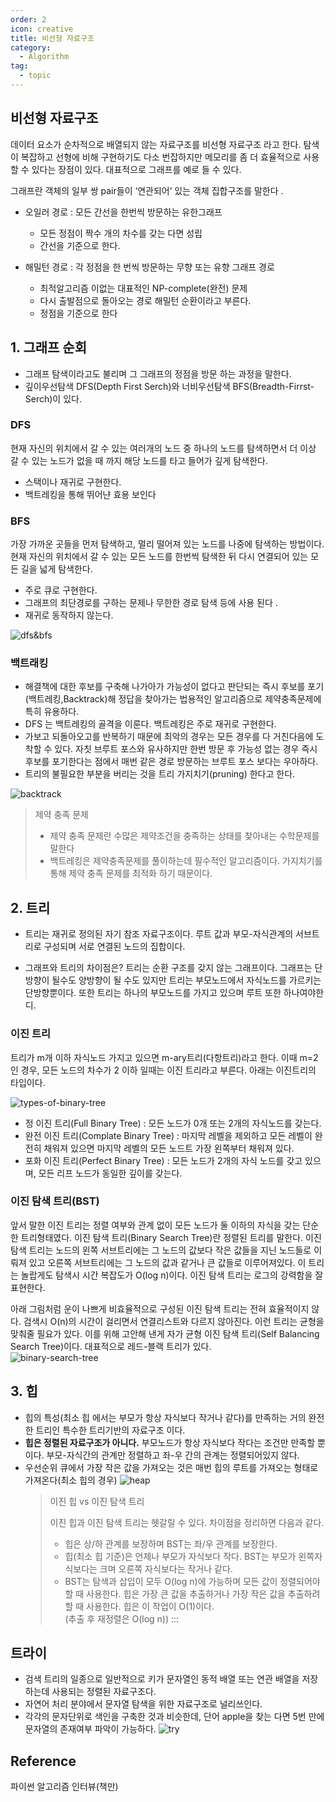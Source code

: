 ```yaml
---
order: 2
icon: creative
title: 비선형 자료구조
category:
  - Algorithm
tag:
  - topic
---
```


## 비선형 자료구조

데이터 요소가 순차적으로 배열되지 않는 자료구조를 비선형 자료구조 라고 한다. 탐색이 복잡하고 선형에 비해 구현하기도 다소 번잡하지만 메모리를 좀 더 효율적으로 사용할 수 있다는 장점이 있다. 대표적으로 그래프를 예로 들 수 있다.

그래프란 객체의 일부 쌍 pair들이 ‘연관되어’ 있는 객체 집합구조를 말한다 .

- 오일러 경로 : 모든 간선을 한번씩 방문하는 유한그래프

  - 모든 정점이 짝수 개의 차수를 갖는 다면 성립
  - 간선을 기준으로 한다.

* 해밀턴 경로 : 각 정점을 한 번씩 방문하는 무향 또는 유향 그래프 경로

  - 최적알고리즘 이없는 대표적인 NP-complete(완전) 문제
  - 다시 출발점으로 돌아오는 경로 해밀턴 순환이라고 부른다.
  - 정점을 기준으로 한다

## 1. 그래프 순회

- 그래프 탐색이라고도 불리며 그 그래프의 정점을 방문 하는 과정을 말한다.
- 깊이우선탐색 DFS(Depth First Serch)와 너비우선탐색 BFS(Breadth-Firrst-Serch)이 있다.

### DFS

현재 자신의 위치에서 갈 수 있는 여러개의 노드 중 하나의 노드를 탐색하면서 더 이상 갈 수 있는 노드가 없을 때 까지 해당 노드를 타고 들어가 깊게 탐색한다.

- 스택이나 재귀로 구현한다.
- 백트레킹을 통해 뛰어냔 효용 보인다

### BFS

가장 가까운 곳들을 먼저 탐색하고, 멀리 떨어져 있는 노드를 나중에 탐색하는 방법이다. 현재 자신의 위치에서 갈 수 있는 모든 노드를 한번씩 탐색한 뒤 다시 연결되어 있는 모든 길을 넓게 탐색한다.

- 주로 큐로 구현한다.
- 그래프의 최단경로를 구하는 문제나 무한한 경로 탐색 등에 사용 된다 .
- 재귀로 동작하지 않는다.

![dfs&bfs](./img/dfs-bfs.png)

### 백트래킹

- 해결책에 대한 후보를 구축해 나가아가 가능성이 없다고 판단되는 즉시 후보를 포기(백트레킹,Backtrack)해 정답을 찾아가는 법용적인 알고리즘으로 제약충족문제에 특히 유용하다.
- DFS 는 백트레킹의 골격을 이룬다. 백트레킹은 주로 재귀로 구현한다.
- 가보고 되돌아오고를 반복하기 때문에 최악의 경우는 모든 경우를 다 거친다음에 도착할 수 있다. 자칫 브루트 포스와 유사하지만 한번 방문 후 가능성 없는 경우 즉시 후보를 포기한다는 점에서 매번 같은 경로 방문하는 브루트 포스 보다는 우아하다.
- 트리의 불필요한 부분을 버리는 것을 트리 가지치기(pruning) 한다고 한다.

![backtrack](./img/backtracking.png)

> <i class="fa fa-info-circle" aria-hidden="true"></i> 제약 충족 문제
>
> - 제약 충족 문제란 수많은 제약조건을 충족하는 상태를 찾아내는 수학문제를 말한다
> - 백트레킹은 제약충족문제를 풀이하는데 필수적인 알고리즘이다. 가지치기를 통해 제약 충족 문제를 최적화 하기 때문이다.

## 2. 트리

- 트리는 재귀로 정의된 자기 참조 자료구조이다. 루트 값과 부모-자식관계의 서브트리로 구성되며 서로 연결된 노드의 집합이다.

* 그래프와 트리의 차이점은? 트리는 순환 구조를 갖지 않는 그래프이다. 그래프는 단방향이 될수도 양방향이 될 수도 있지만 트리는 부모노드에서 자식노드를 가르키는 단방향뿐이다. 또한 트리는 하나의 부모노드를 가지고 있으며 루트 또한 하나여야한디.

### 이진 트리

트리가 m개 이하 자식노드 가지고 있으면 m-ary트리(다항트리)라고 한다. 이때 m=2인 경우, 모든 노드의 차수가 2 이하 일때는 이진 트리라고 부른다. 아래는 이진트리의 타입이다.

![types-of-binary-tree](./img/types-of-binary-tree.png)

- 정 이진 트리(Full Binary Tree) : 모든 노드가 0개 또는 2개의 자식노드를 갖는다.
- 완전 이진 트리(Complate Binary Tree) : 마지막 레벨을 제외하고 모든 레벨이 완전히 채워져 있으면 마지막 레벨의 모든 노드트 가장 왼쪽부터 채워져 있다.
- 포화 이진 트리(Perfect Binary Tree) : 모든 노드가 2개의 자식 노드를 갖고 있으며, 모든 리프 노드가 동일한 깊이를 갖는다.

### 이진 탐색 트리(BST)

앞서 말한 이진 트리는 정렬 여부와 관계 없이 모든 노드가 둘 이하의 자식을 갖는 단순한 트리형태였다.
이진 탐색 트리(Binary Search Tree)란 정렬된 트리를 말한다. 이진 탐색 트리는 노드의 왼쪽 서브트리에는 그 노드의 값보다 작은 값들을 지닌 노드들로 이뤄져 있고 오른쪽 서브트리에는 그 노드의 값과 같거나 큰 값들로 이루어져있다.
이 트리는 놀랍게도 탐색시 시간 복잡도가 O(log n)이다.
이진 탐색 트리는 로그의 강력함을 잘 표현한다.

아래 그림처럼 운이 나쁘게 비효율적으로 구성된 이진 탐색 트리는 전혀 효율적이지 않다. 검색시 O(n)의 시간이 걸리면서 연결리스트와 다르지 않아진다. 이런 트리는 균형을 맞춰줄 필요가 있다. 이를 위해 고안해 낸게 자가 균형 이진 탐색 트리(Self Balancing Search Tree)이다. 대표적으로 레드-블랙 트리가 있다.  
![binary-search-tree](./img/binary-search-tree.png)

## 3. 힙

- 힙의 특성(최소 힙 에서는 부모가 항상 자식보다 작거나 같다)를 만족하는 거의 완전한 트리인 특수한 트리기반의 자료구조 이다.
- **힙은 정렬된 자료구조가 아니다.** 부모노드가 항상 자식보다 작다는 조건만 만족할 뿐이다. 부모-자식간의 관계만 정렬하고 좌-우 간의 관계는 정렬되어있지 않다.
- 우선순위 큐에서 가장 작은 값을 가져오는 것은 매번 힙의 루트를 가져오는 형태로 가져온다(최소 힙의 경우)
  ![heap](./img/heap.png)
  > <i class="fa fa-info-circle" aria-hidden="true"></i> 이진 힙 vs 이진 탐색 트리
  >
  > 이진 힙과 이진 탐색 트리는 헷갈릴 수 있다. 차이점을 정리하면 다음과 같다.
  >
  > - 힙은 상/하 관계를 보장하며 BST는 좌/우 관계를 보장한다.
  > - 힙(최소 힙 기준)은 언제나 부모가 자식보다 작다. BST는 부모가 왼쪽자식보다는 크며 오른쪽 자식보다는 작거나 같다.
  > - BST는 탐색과 삽입이 모두 O(log n)에 가능하며 모든 값이 정렬되어야 할 때 사용한다.
  >   힙은 가장 큰 값을 추출하거나 가장 작은 값을 추출하려 할 때 사용한다. 힙은 이 작업이 O(1)이다.  
  >   (추출 후 재정렬은 O(log n))
  >   :::

## 트라이

- 검색 트리의 일종으로 일반적으로 키가 문자열인 동적 배열 또는 연관 배열을 저장하는데 사용되는 정렬된 자료구조다.
- 자연어 처리 분야에서 문자열 탐색을 위한 자료구조로 널리쓰인다.
- 각각의 문자단위로 색인을 구축한 것과 비슷한데, 단어 apple을 찾는 다면 5번 만에 문자열의 존재여부 파악이 가능하다.
  ![try](./img/try.png)

## Reference

파이썬 알고리즘 인터뷰(책만)
